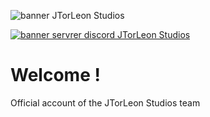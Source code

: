 ![banner JTorLeon Studios](https://gitlab.com/scs_torleon/hub-awesome-dungeon/-/raw/main/assets/BH_JTL_Header2.png)

<p align="center">
  
<a target="_blank" title="Join discord server" href="https://discord.gg/pvb4XfYg94" style="text-align:center">
  
![banner servrer discord JTorLeon Studios](https://invidget.switchblade.xyz/pvb4XfYg94)
  
</a>

</p>
  
# Welcome !

Official account of the JTorLeon Studios team
